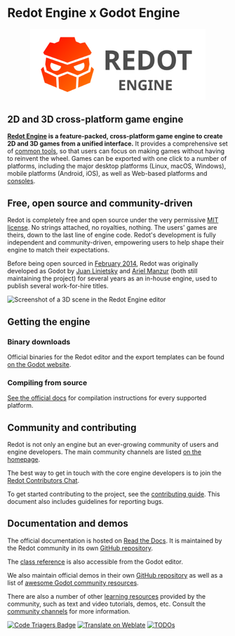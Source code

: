  # Redot Engine x Godot Engine

<p align="center">
  <a href="https://redotengine.org">
    <img src="logo_outlined.svg" width="400" alt="Redot Engine logo">
  </a>
</p>

## 2D and 3D cross-platform game engine

**[Redot Engine](https://redotengine.org) is a feature-packed, cross-platform
game engine to create 2D and 3D games from a unified interface.** It provides a
comprehensive set of [common tools](https://redotengine.org/features), so that
users can focus on making games without having to reinvent the wheel. Games can
be exported with one click to a number of platforms, including the major desktop
platforms (Linux, macOS, Windows), mobile platforms (Android, iOS), as well as
Web-based platforms and [consoles](https://docs.redotengine.org/en/latest/tutorials/platform/consoles.html).

## Free, open source and community-driven

Redot is completely free and open source under the very permissive [MIT license](https://redotengine.org/license).
No strings attached, no royalties, nothing. The users' games are theirs, down
to the last line of engine code. Redot's development is fully independent and
community-driven, empowering users to help shape their engine to match their
expectations.

Before being open sourced in [February 2014](https://github.com/redotengine/redot/commit/0b806ee0fc9097fa7bda7ac0109191c9c5e0a1ac),
Redot was originally developed as Godot by [Juan Linietsky](https://github.com/reduz) and
[Ariel Manzur](https://github.com/punto-) (both still maintaining the project)
for several years as an in-house engine, used to publish several work-for-hire
titles.

![Screenshot of a 3D scene in the Redot Engine editor](https://raw.githubusercontent.com/redotengine/redot-design/master/screenshots/editor_tps_demo_1920x1080.jpg)

## Getting the engine

### Binary downloads

Official binaries for the Redot editor and the export templates can be found
[on the Godot website](https://redotengine.org/download).

### Compiling from source

[See the official docs](https://docs.redotengine.org/en/latest/contributing/development/compiling)
for compilation instructions for every supported platform.

## Community and contributing

Redot is not only an engine but an ever-growing community of users and engine
developers. The main community channels are listed [on the homepage](https://redotengine.org/community).

The best way to get in touch with the core engine developers is to join the
[Redot Contributors Chat](https://chat.redotengine.org).

To get started contributing to the project, see the [contributing guide](CONTRIBUTING.md).
This document also includes guidelines for reporting bugs.

## Documentation and demos

The official documentation is hosted on [Read the Docs](https://docs.redotengine.org).
It is maintained by the Redot community in its own [GitHub repository](https://github.com/redotengine/redot-docs).

The [class reference](https://docs.godotengine.org/en/latest/classes/)
is also accessible from the Godot editor.

We also maintain official demos in their own [GitHub repository](https://github.com/godotengine/godot-demo-projects)
as well as a list of [awesome Godot community resources](https://github.com/godotengine/awesome-godot).

There are also a number of other
[learning resources](https://docs.godotengine.org/en/latest/community/tutorials.html)
provided by the community, such as text and video tutorials, demos, etc.
Consult the [community channels](https://godotengine.org/community)
for more information.

[![Code Triagers Badge](https://www.codetriage.com/godotengine/godot/badges/users.svg)](https://www.codetriage.com/godotengine/godot)
[![Translate on Weblate](https://hosted.weblate.org/widgets/godot-engine/-/godot/svg-badge.svg)](https://hosted.weblate.org/engage/godot-engine/?utm_source=widget)
[![TODOs](https://badgen.net/https/api.tickgit.com/badgen/github.com/godotengine/godot)](https://www.tickgit.com/browse?repo=github.com/godotengine/godot)
